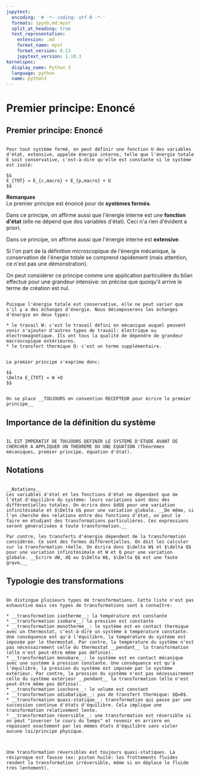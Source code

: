 ```yaml
---
jupytext:
  encoding: '# -*- coding: utf-8 -*-'
  formats: ipynb,md:myst
  split_at_heading: true
  text_representation:
    extension: .md
    format_name: myst
    format_version: 0.13
    jupytext_version: 1.10.3
kernelspec:
  display_name: Python 3
  language: python
  name: python3
---
```

# Premier principe: Enoncé

## Premier principe: Enoncé

````{important} __Fondamental : Premier principe: Enoncé__

Pour tout système fermé, on peut définir une fonction U des variables d'état, extensive, appelée énergie interne, telle que l'énergie totale E soit conservative, c'est-à-dire qu'elle est constante si le système est isolé:

$$
E_{TOT} = E_{c,macro} + E_{p,macro} + U
$$
````


__Remarques__  
Le premier principe est énoncé pour de __systèmes fermés__.

Dans ce principe, on affirme aussi que l'énergie interne est une __fonction d'état__ (elle ne dépend que des variables d'état). Ceci n'a rien d'évident a priori.

Dans ce principe, on affirme aussi que l'énergie interne est __extensive__.

Si l'on part de la définition microscopique de l'énergie mécanique, la conservation de l'énergie totale se comprend rapidement (mais attention, ce n'est pas une démonstration).

On peut considérer ce principe comme une application particulière du bilan effectué pour une grandeur intensive: on précise que quoiqu'il arrive le terme de création est nul.


````{important} __Fondamental : Enoncé opératoire__

Puisque l'énergie totale est conservative, elle ne peut varier que s'il y a des échanges d'énergie. Nous décomposerons les échanges d'énergie en deux types:

* le travail W: c'est le travail défini en mécanique auquel peuvent venir s'ajouter d'autres types de travail: électrique ou électromagnétique. Ils ont tous la qualité de dépendre de grandeur macroscopique extérieures.
* le transfert thermique Q: c'est un terme supplémentaire.


Le premier principe s'exprime donc: 

$$
\Delta E_{TOT} = W +Q
$$
````

````{attention}

On se place __TOUJOURS en convention RECEPTEUR pour écrire le premier principe__  

````

## Importance de la définition du système

````{attention}

IL EST IMPERATIF DE TOUJOURS DEFINIR LE SYSTEME D'ETUDE AVANT DE CHERCHER A APPLIQUER UN THEOREME OU UNE EQUATION (Théorèmes mécaniques, premier principe, équation d'état).

````

## Notations

````{dropdown} Remarque

__Notations__  
Les variables d'état et les fonctions d'état ne dépendant que de l'état d'équilibre du système: leurs variations sont donc des différentielles totales. On écrira donc $dU$ pour une variation infinitésimale et $\Delta U$ pour une variation globale. __De même, si l'on cherche des relations entre des fonctions d'état, on peut le faire en étudiant des transformations particulières. Ces expressions seront généralisées à toute transformation.__  

Par contre, les transferts d'énergie dépendent de la transformation considérée. Ce sont des formes différentielles. On doit les calculer sur la transformation réelle. On écrira donc $\delta W$ et $\delta Q$ pour une variation infinitésimale et W et Q pour une variation globale. __Ecrire dW, dQ ou $\Delta W$, $\Delta Q$ est une faute grave.__  
````

## Typologie des transformations

````{important} __Définition : Typopologie__

On distingue plusieurs types de transformations. Cette liste n'est pas exhaustive mais ces types de transformations sont à connaître:

* __transformation isotherme__: la température est constante
* __transformation isobare__: la pression est constante
* __transformation monotherme__: le système est en contact thermique avec un thermostat, c'est-à-dire un système à température constante. Une conséquence est qu'à l'équilibre, la température du système est imposée par le thermostat. Par contre, la température du système n'est pas nécessairement celle du thermostat __pendant__ la transformation (elle n'est peut-être même pas définie).
* __transformation monobare__: le système est en contact mécanique avec une système à pression constante. Une conséquence est qu'à l'équilibre, la pression du système est imposée par le système extérieur. Par contre, la pression du système n'est pas nécessairement celle du système extérieur __pendant__ la transformation (elle n'est peut-être même pas définie).
* __transformation isochore__: le volume est constant
* __transformation adiabatique__: pas de transfert thermique: $Q=0$.
* __transformation quasi-statique__: transformation qui passe par une succession continue d'états d'équilibre. Cela implique une transformation relativement lente.
* __transformation réversible__: une transformation est réversible si on peut "inverser le cours du temps" et revenir en arrière en repassant exactement par les mêmes états d'équilibre sans violer aucune loi/principe physique.


````

````{dropdown} Remarque

Une transformation réversibles est toujours quasi-statiques. La réciproque est fausse (ex: piston huilé: les frottements fluides rendent la transformation irréversible, même si on déplace le fluide très lentement).
````

